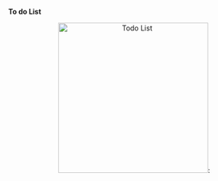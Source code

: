 **To do List**


<div align=center>
<img src="https://user-images.githubusercontent.com/94288727/210131711-ac4a651e-36f1-4993-a3b1-27954ec2fd1e.png" alt="Todo List" style="height:300px">:
</div>
